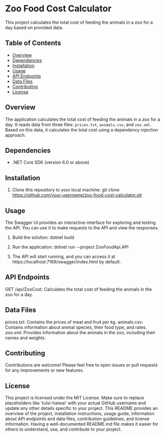 ﻿# Zoo Food Cost Calculator

This project calculates the total cost of feeding the animals in a zoo for a day based on provided data.

## Table of Contents

- [Overview](#overview)
- [Dependencies](#dependencies)
- [Installation](#installation)
- [Usage](#usage)
- [API Endpoints](#api-endpoints)
- [Data Files](#data-files)
- [Contributing](#contributing)
- [License](#license)

## Overview

The application calculates the total cost of feeding the animals in a zoo for a day. 
It reads data from three files: `prices.txt`, `animals.csv`, and `zoo.xml`. 
Based on this data, it calculates the total cost using a dependency injection approach.

## Dependencies
- .NET Core SDK (version 6.0 or above)

## Installation

1. Clone this repository to your local machine:
   git clone https://github.com/your-username/zoo-food-cost-calculator.git

## Usage

The Swagger UI provides an interactive interface for exploring and testing the API. 
You can use it to make requests to the API and view the responses.

1. Build the solution:
dotnet build

2. Run the application:
dotnet run --project ZooFoodApi.API

3. The API will start running, and you can access it at https://localhost:7169/swagger/index.html by default.

## API Endpoints
GET /api/ZooCost: Calculates the total cost of feeding the animals in the zoo for a day.


## Data Files
prices.txt: Contains the prices of meat and fruit per kg.
animals.csv: Contains information about animal species, their food type, and rates.
zoo.xml: Provides information about the animals in the zoo, including their names and weights.

## Contributing
Contributions are welcome! Please feel free to open issues or pull requests for any improvements or new features.


## License
This project is licensed under the MIT License.
Make sure to replace placeholders like 'tulsi-halwai' with your actual GitHub username and update any other details specific to your project. This README provides an overview of the project, installation instructions, usage guide, information about API endpoints and data files, contribution guidelines, and license information.
Having a well-documented README.md file makes it easier for others to understand, use, and contribute to your project.